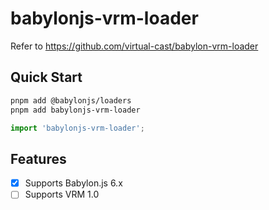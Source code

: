 # babylonjs-vrm-loader

Refer to https://github.com/virtual-cast/babylon-vrm-loader

## Quick Start

```sh
pnpm add @babylonjs/loaders
pnpm add babylonjs-vrm-loader
```

```ts
import 'babylonjs-vrm-loader';
```

## Features

- [x] Supports Babylon.js 6.x
- [ ] Supports VRM 1.0
